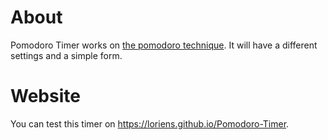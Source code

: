 # About
Pomodoro Timer works on [the pomodoro technique](https://en.wikipedia.org/wiki/Pomodoro_Technique). It will have a different settings and a simple form.

# Website
You can test this timer on https://loriens.github.io/Pomodoro-Timer.
